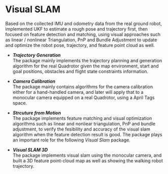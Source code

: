# Visual SLAM
Based on the collected IMU and odometry data from the real ground robot, implemented UKF to estimate a rough pose and trajectory first, then focused on feature detection and matching, using visual approaches such as linear / nonlinear Triangulation, PnP and Bundle Adjustment to update and optimize the robot pose, trajectory, and feature point cloud as well.


* **_Trajectory Generation_**            
The package mainly implements the trajectory planning and generation algorithm for the real Quadrotor given the map environment, start and goal positions, obstacles and flight state constraints information.

* **_Camera Calibration_**             
The package mainly contains algorithms for the camera calibration either for a hand-handled camera, and later will apply that to a monocular camera equipped on a real Quadrotor, using a April Tags space.


* **_Strcuture from Motion_**              
The package implements feature matching and visual optimization algorithms such as linear and nonliear triangulation, PnP and bundle adjustment,
to verify the fesibility and accuracy of the visual slam algorithm when the feature detection result is good. The package plays an important role for the following *Visual Slam* package.


* **_Visual SLAM 3D_**                
The package implements visual slam using the monocular camera, and built a 3D feature point-cloud map as well as showing the walking robot trajectory.
